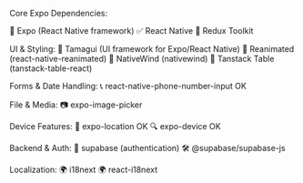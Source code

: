 Core Expo Dependencies:

🚀 Expo (React Native framework)
✅ React Native
🏪 Redux Toolkit

UI & Styling:
💎 Tamagui (UI framework for Expo/React Native)
📱 Reanimated (react-native-reanimated)
🎨 NativeWind (nativewind)
🎨 Tanstack Table (tanstack-table-react)

Forms & Date Handling:
📞 react-native-phone-number-input OK

File & Media:
📷 expo-image-picker

Device Features:
📍 expo-location OK
🔍 expo-device OK

Backend & Auth:
🔐 supabase (authentication)
🛠️ @supabase/supabase-js

Localization:
🌍 i18next
🌍 react-i18next




